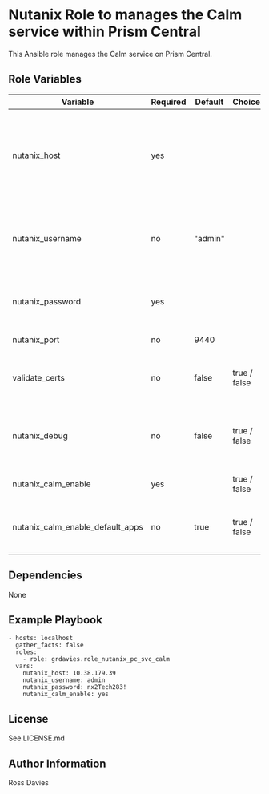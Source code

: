 # Nutanix Role to manages the Calm service within Prism Central

This Ansible role manages the Calm service on Prism Central.


## Role Variables

| Variable                                          | Required | Default | Choices                   | Comments                                                                                               |
|---------------------------------------------------|----------|---------|---------------------------|--------------------------------------------------------------------------------------------------------|
| nutanix_host                                      | yes      |         |                           | The IP address or FQDN for the Prism Centra) where you want to enable the service.                     |
| nutanix_username                                  | no       | "admin" |                           | A valid username with appropriate rights to access the Nutanix API.                                    |
| nutanix_password                                  | yes      |         |                           | A valid password for the supplied username.                                                            |
| nutanix_port                                      | no       | 9440    |                           | The Prism TCP port                                                                                     |
| validate_certs                                    | no       | false   | true / false              | Whether to check if Prism UI certificates are valid.                                                   |
| nutanix_debug                                     | no       | false   | true / false              | Whether to output variable contents for debugging purposes.                                            |
| nutanix_calm_enable                               | yes      |         | true / false              | Set to 'true' to enable Calm.                                                                          |
| nutanix_calm_enable_default_apps                  | no       | true    | true / false              | Set to 'true' to deploy the default Calm applications.                                                 |

## Dependencies

None


## Example Playbook

```
- hosts: localhost
  gather_facts: false
  roles:
    - role: grdavies.role_nutanix_pc_svc_calm
  vars:
    nutanix_host: 10.38.179.39
    nutanix_username: admin
    nutanix_password: nx2Tech283!
    nutanix_calm_enable: yes
```

## License

See LICENSE.md

## Author Information

Ross Davies
